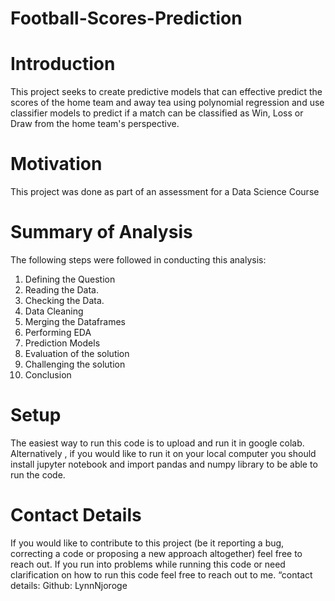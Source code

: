 # Football-Scores-Prediction

# Introduction

This project seeks to create predictive models that can effective predict the scores of the home team and away tea using polynomial regression and use classifier models to predict if a match can be classified as Win, Loss or Draw from the home team's perspective.

# Motivation

This project was done as part of an assessment for a Data Science Course

# Summary of Analysis

The following steps were  followed in conducting this analysis:

1. Defining the Question
2. Reading the Data.
3. Checking the Data.
4. Data Cleaning
5. Merging the Dataframes
6. Performing EDA
7. Prediction Models
8. Evaluation of the solution
9. Challenging the solution
10. Conclusion

# Setup
 
The easiest way to run this code is to upload and run it in google colab. Alternatively , if you would like to run it on your local computer you should install jupyter notebook and import pandas and numpy library to be able to run the code.

# Contact Details

If you would like to contribute to this project (be it reporting a bug, correcting a code or proposing a new approach altogether) feel free to reach out. If you run into problems while running this code or need clarification on how to run this code feel free to reach out to me. “contact details: Github: LynnNjoroge
